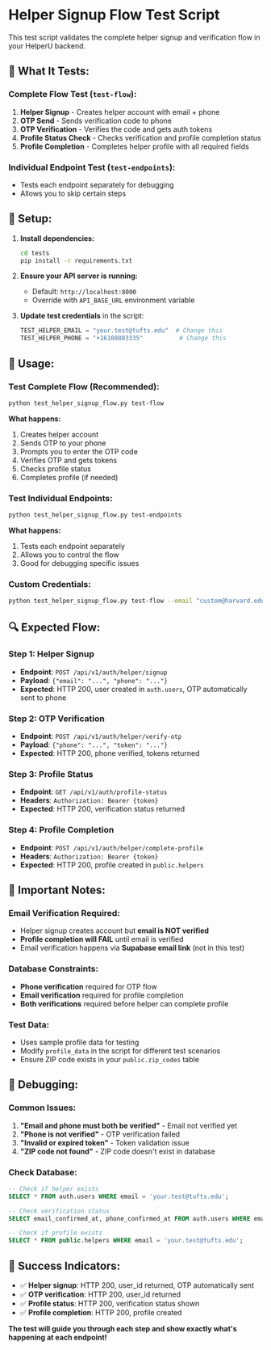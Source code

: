 # Helper Signup Flow Test Script

This test script validates the complete helper signup and verification flow in your HelperU backend.

## 🎯 **What It Tests:**

### **Complete Flow Test (`test-flow`):**
1. **Helper Signup** - Creates helper account with email + phone
2. **OTP Send** - Sends verification code to phone
3. **OTP Verification** - Verifies the code and gets auth tokens
4. **Profile Status Check** - Checks verification and profile completion status
5. **Profile Completion** - Completes helper profile with all required fields

### **Individual Endpoint Test (`test-endpoints`):**
- Tests each endpoint separately for debugging
- Allows you to skip certain steps

## 🚀 **Setup:**

1. **Install dependencies:**
   ```bash
   cd tests
   pip install -r requirements.txt
   ```

2. **Ensure your API server is running:**
   - Default: `http://localhost:8000`
   - Override with `API_BASE_URL` environment variable

3. **Update test credentials** in the script:
   ```python
   TEST_HELPER_EMAIL = "your.test@tufts.edu"  # Change this
   TEST_HELPER_PHONE = "+16108883335"          # Change this
   ```

## 📱 **Usage:**

### **Test Complete Flow (Recommended):**
```bash
python test_helper_signup_flow.py test-flow
```

**What happens:**
1. Creates helper account
2. Sends OTP to your phone
3. Prompts you to enter the OTP code
4. Verifies OTP and gets tokens
5. Checks profile status
6. Completes profile (if needed)

### **Test Individual Endpoints:**
```bash
python test_helper_signup_flow.py test-endpoints
```

**What happens:**
1. Tests each endpoint separately
2. Allows you to control the flow
3. Good for debugging specific issues

### **Custom Credentials:**
```bash
python test_helper_signup_flow.py test-flow --email "custom@harvard.edu" --phone "+15551234567"
```

## 🔍 **Expected Flow:**

### **Step 1: Helper Signup**
- **Endpoint**: `POST /api/v1/auth/helper/signup`
- **Payload**: `{"email": "...", "phone": "..."}`
- **Expected**: HTTP 200, user created in `auth.users`, OTP automatically sent to phone

### **Step 2: OTP Verification**
- **Endpoint**: `POST /api/v1/auth/helper/verify-otp`
- **Payload**: `{"phone": "...", "token": "..."}`
- **Expected**: HTTP 200, phone verified, tokens returned

### **Step 3: Profile Status**
- **Endpoint**: `GET /api/v1/auth/profile-status`
- **Headers**: `Authorization: Bearer {token}`
- **Expected**: HTTP 200, verification status returned

### **Step 4: Profile Completion**
- **Endpoint**: `POST /api/v1/auth/helper/complete-profile`
- **Headers**: `Authorization: Bearer {token}`
- **Expected**: HTTP 200, profile created in `public.helpers`

## 🚨 **Important Notes:**

### **Email Verification Required:**
- Helper signup creates account but **email is NOT verified**
- **Profile completion will FAIL** until email is verified
- Email verification happens via **Supabase email link** (not in this test)

### **Database Constraints:**
- **Phone verification** required for OTP flow
- **Email verification** required for profile completion
- **Both verifications** required before helper can complete profile

### **Test Data:**
- Uses sample profile data for testing
- Modify `profile_data` in the script for different test scenarios
- Ensure ZIP code exists in your `public.zip_codes` table

## 🧪 **Debugging:**

### **Common Issues:**
1. **"Email and phone must both be verified"** - Email not verified yet
2. **"Phone is not verified"** - OTP verification failed
3. **"Invalid or expired token"** - Token validation issue
4. **"ZIP code not found"** - ZIP code doesn't exist in database

### **Check Database:**
```sql
-- Check if helper exists
SELECT * FROM auth.users WHERE email = 'your.test@tufts.edu';

-- Check verification status
SELECT email_confirmed_at, phone_confirmed_at FROM auth.users WHERE email = 'your.test@tufts.edu';

-- Check if profile exists
SELECT * FROM public.helpers WHERE email = 'your.test@tufts.edu';
```

## 🎉 **Success Indicators:**

- ✅ **Helper signup**: HTTP 200, user_id returned, OTP automatically sent
- ✅ **OTP verification**: HTTP 200, user_id returned
- ✅ **Profile status**: HTTP 200, verification status shown
- ✅ **Profile completion**: HTTP 200, profile created

**The test will guide you through each step and show exactly what's happening at each endpoint!**
